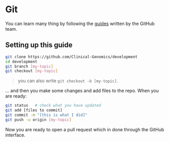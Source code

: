 # Git

You can learn many thing by following the [guides][gh-guides] written by the GitHub team.

## Setting up this guide

```bash
git clone https://github.com/Clinical-Genomics/development
cd development
git branch [my-topic]
git checkout [my-topic]
```

> you can also write `git checkout -b [my-topic]`.

... and then you make some changes and add files to the repo. When you are ready:

```bash
git status   # check what you have updated
git add [files to commit]
git commit -m "[this is what I did]"
git push -u origin [my-topic]
```

Now you are ready to open a pull request which in done through the GitHub interface.

[gh-guides]: https://guides.github.com/
